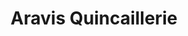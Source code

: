 ---
title: "Aravis Quincaillerie"
url: /saint-jean-de-sixt/aravis-quincaillerie/
shop: Eisenwaren
---